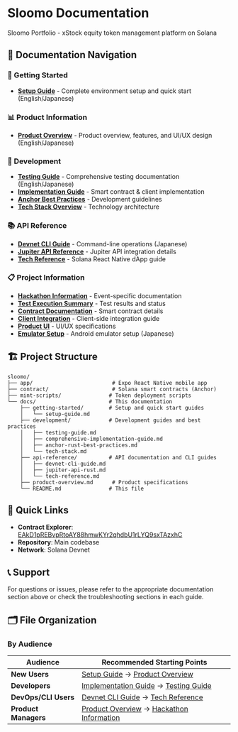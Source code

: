 # Sloomo Documentation

Sloomo Portfolio - xStock equity token management platform on Solana

## 📖 Documentation Navigation

### 🚀 Getting Started

- **[Setup Guide](getting-started/setup-guide.md)** - Complete environment setup and quick start (English/Japanese)

### 📊 Product Information

- **[Product Overview](product-overview.md)** - Product overview, features, and UI/UX design (English/Japanese)

### 🔧 Development

- **[Testing Guide](development/testing-guide.md)** - Comprehensive testing documentation (English/Japanese)
- **[Implementation Guide](development/comprehensive-implementation-guide.md)** - Smart contract & client implementation
- **[Anchor Best Practices](development/anchor-rust-best-practices.md)** - Development guidelines
- **[Tech Stack Overview](development/tech-stack.md)** - Technology architecture

### 📚 API Reference

- **[Devnet CLI Guide](api-reference/devnet-cli-guide.md)** - Command-line operations (Japanese)
- **[Jupiter API Reference](api-reference/jupiter-api-rust.md)** - Jupiter API integration details
- **[Tech Reference](api-reference/tech-reference.md)** - Solana React Native dApp guide

### 📋 Project Information

- **[Hackathon Information](hackathon.md)** - Event-specific documentation
- **[Test Execution Summary](test-execution-summary.md)** - Test results and status
- **[Contract Documentation](contract.md)** - Smart contract details
- **[Client Integration](client-contract-integration.md)** - Client-side integration guide
- **[Product UI](product-ui.md)** - UI/UX specifications
- **[Emulator Setup](emulator-setup-ja.md)** - Android emulator setup (Japanese)

## 🏗️ Project Structure

```
sloomo/
├── app/                         # Expo React Native mobile app
├── contract/                    # Solana smart contracts (Anchor)
├── mint-scripts/               # Token deployment scripts
└── docs/                       # This documentation
    ├── getting-started/        # Setup and quick start guides
    │   └── setup-guide.md
    ├── development/            # Development guides and best practices
    │   ├── testing-guide.md
    │   ├── comprehensive-implementation-guide.md
    │   ├── anchor-rust-best-practices.md
    │   └── tech-stack.md
    ├── api-reference/          # API documentation and CLI guides
    │   ├── devnet-cli-guide.md
    │   ├── jupiter-api-rust.md
    │   └── tech-reference.md
    ├── product-overview.md      # Product specifications
    └── README.md               # This file
```

## 🔗 Quick Links

- **Contract Explorer**: [EAkD1pREBvpRtoAY88hmwKYr2qhdbU1rLYQ9sxTAzxhC](https://explorer.solana.com/account/EAkD1pREBvpRtoAY88hmwKYr2qhdbU1rLYQ9sxTAzxhC?cluster=devnet)
- **Repository**: Main codebase
- **Network**: Solana Devnet

## 📞 Support

For questions or issues, please refer to the appropriate documentation section above or check the troubleshooting sections in each guide.

## 🗂️ File Organization

### By Audience

| Audience | Recommended Starting Points |
|----------|----------------------------|
| **New Users** | [Setup Guide](getting-started/setup-guide.md) → [Product Overview](product-overview.md) |
| **Developers** | [Implementation Guide](development/comprehensive-implementation-guide.md) → [Testing Guide](development/testing-guide.md) |
| **DevOps/CLI Users** | [Devnet CLI Guide](api-reference/devnet-cli-guide.md) → [Tech Reference](api-reference/tech-reference.md) |
| **Product Managers** | [Product Overview](product-overview.md) → [Hackathon Information](hackathon.md) |
